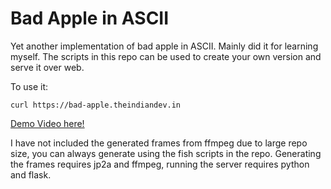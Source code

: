 # Bad Apple in ASCII

Yet another implementation of bad apple in ASCII. Mainly did it for learning myself. The scripts in this repo can be used to create your own version and serve it over web.

To use it: 

```
curl https://bad-apple.theindiandev.in
```

[Demo Video here!](https://www.youtube.com/shorts/82oxn7lwycw)


I have not included the generated frames from ffmpeg due to large repo size, you can always generate using the fish scripts in the repo. Generating the frames requires jp2a and ffmpeg, running the server requires python and flask.

